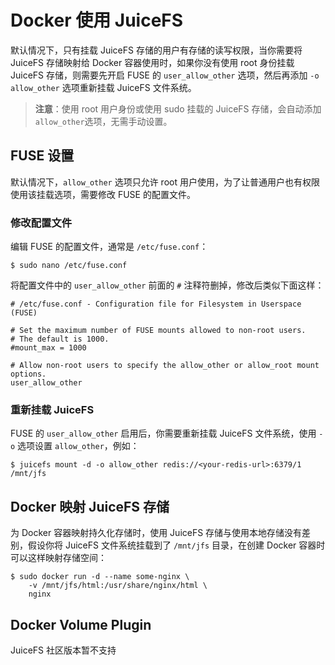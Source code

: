 # Docker 使用 JuiceFS

默认情况下，只有挂载 JuiceFS 存储的用户有存储的读写权限，当你需要将 JuiceFS 存储映射给 Docker 容器使用时，如果你没有使用 root 身份挂载 JuiceFS 存储，则需要先开启 FUSE 的 `user_allow_other` 选项，然后再添加  `-o allow_other` 选项重新挂载 JuiceFS 文件系统。

> **注意**：使用 root 用户身份或使用 sudo 挂载的 JuiceFS 存储，会自动添加 `allow_other`选项，无需手动设置。

## FUSE 设置

默认情况下，`allow_other` 选项只允许 root 用户使用，为了让普通用户也有权限使用该挂载选项，需要修改 FUSE 的配置文件。 

### 修改配置文件

编辑 FUSE 的配置文件，通常是 `/etc/fuse.conf`：

```
$ sudo nano /etc/fuse.conf
```

将配置文件中的 `user_allow_other` 前面的 `#` 注释符删掉，修改后类似下面这样：

```
# /etc/fuse.conf - Configuration file for Filesystem in Userspace (FUSE)

# Set the maximum number of FUSE mounts allowed to non-root users.
# The default is 1000.
#mount_max = 1000

# Allow non-root users to specify the allow_other or allow_root mount options.
user_allow_other
```

### 重新挂载 JuiceFS

FUSE 的 `user_allow_other` 启用后，你需要重新挂载 JuiceFS 文件系统，使用 `-o` 选项设置 `allow_other`，例如：

```
$ juicefs mount -d -o allow_other redis://<your-redis-url>:6379/1 /mnt/jfs
```

## Docker 映射 JuiceFS 存储

为 Docker 容器映射持久化存储时，使用 JuiceFS 存储与使用本地存储没有差别，假设你将 JuiceFS 文件系统挂载到了 `/mnt/jfs` 目录，在创建 Docker 容器时可以这样映射存储空间：

```
$ sudo docker run -d --name some-nginx \
	-v /mnt/jfs/html:/usr/share/nginx/html \
	nginx
```

## Docker Volume Plugin

JuiceFS 社区版本暂不支持



